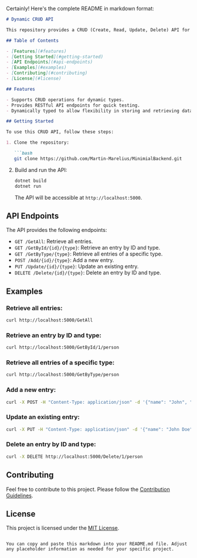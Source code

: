 Certainly! Here's the complete README in markdown format:

```markdown
# Dynamic CRUD API

This repository provides a CRUD (Create, Read, Update, Delete) API for dynamic types. It allows for quick testing of frontend applications by providing a dynamically typed REST API that can store values and perform various methods.

## Table of Contents

- [Features](#features)
- [Getting Started](#getting-started)
- [API Endpoints](#api-endpoints)
- [Examples](#examples)
- [Contributing](#contributing)
- [License](#license)

## Features

- Supports CRUD operations for dynamic types.
- Provides RESTful API endpoints for quick testing.
- Dynamically typed to allow flexibility in storing and retrieving data.

## Getting Started

To use this CRUD API, follow these steps:

1. Clone the repository:

   ```bash
   git clone https://github.com/Martin-Marelius/MinimialBackend.git
   ```

2. Build and run the API:

   ```bash
   dotnet build
   dotnet run
   ```

   The API will be accessible at `http://localhost:5000`.

## API Endpoints

The API provides the following endpoints:

- `GET /GetAll`: Retrieve all entries.
- `GET /GetById/{id}/{type}`: Retrieve an entry by ID and type.
- `GET /GetByType/{type}`: Retrieve all entries of a specific type.
- `POST /Add/{id}/{type}`: Add a new entry.
- `PUT /Update/{id}/{type}`: Update an existing entry.
- `DELETE /Delete/{id}/{type}`: Delete an entry by ID and type.

## Examples

### Retrieve all entries:

```bash
curl http://localhost:5000/GetAll
```

### Retrieve an entry by ID and type:

```bash
curl http://localhost:5000/GetById/1/person
```

### Retrieve all entries of a specific type:

```bash
curl http://localhost:5000/GetByType/person
```

### Add a new entry:

```bash
curl -X POST -H "Content-Type: application/json" -d '{"name": "John", "age": 25}' http://localhost:5000/Add/1/person
```

### Update an existing entry:

```bash
curl -X PUT -H "Content-Type: application/json" -d '{"name": "John Doe", "age": 26}' http://localhost:5000/Update/1/person
```

### Delete an entry by ID and type:

```bash
curl -X DELETE http://localhost:5000/Delete/1/person
```

## Contributing

Feel free to contribute to this project. Please follow the [Contribution Guidelines](CONTRIBUTING.md).

## License

This project is licensed under the [MIT License](LICENSE).
```

You can copy and paste this markdown into your README.md file. Adjust any placeholder information as needed for your specific project.